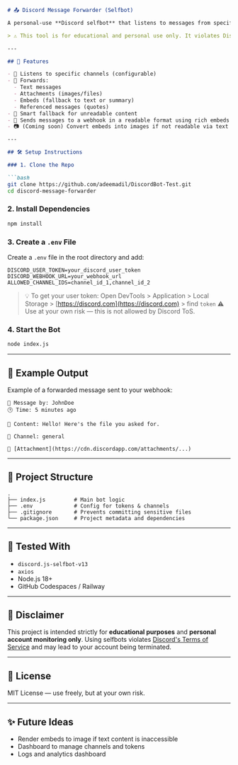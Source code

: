 ````markdown
# 📤 Discord Message Forwarder (Selfbot)

A personal-use **Discord selfbot** that listens to messages from specific channels and **forwards them** (along with attachments and embeds) to a different channel via a **webhook**.

> ⚠️ This tool is for educational and personal use only. It violates Discord's Terms of Service to use selfbots on your main account.

---

## 🚀 Features

- 📨 Listens to specific channels (configurable)
- 📝 Forwards:
  - Text messages
  - Attachments (images/files)
  - Embeds (fallback to text or summary)
  - Referenced messages (quotes)
- 🧠 Smart fallback for unreadable content
- 📁 Sends messages to a webhook in a readable format using rich embeds
- 📷 (Coming soon) Convert embeds into images if not readable via text

---

## 🛠 Setup Instructions

### 1. Clone the Repo

```bash
git clone https://github.com/adeemadil/DiscordBot-Test.git
cd discord-message-forwarder
````

### 2. Install Dependencies

```bash
npm install
```

### 3. Create a `.env` File

Create a `.env` file in the root directory and add:

```env
DISCORD_USER_TOKEN=your_discord_user_token
DISCORD_WEBHOOK_URL=your_webhook_url
ALLOWED_CHANNEL_IDS=channel_id_1,channel_id_2
```

> 💡 To get your user token: Open DevTools > Application > Local Storage > [https://discord.com](https://discord.com) > find `token`
> ⚠️ Use at your own risk — this is not allowed by Discord ToS.

### 4. Start the Bot

```bash
node index.js
```

---

## 📂 Example Output

Example of a forwarded message sent to your webhook:

```
📨 Message by: JohnDoe
🕒 Time: 5 minutes ago

💬 Content: Hello! Here's the file you asked for.

📁 Channel: general

📎 [Attachment](https://cdn.discordapp.com/attachments/...)
```

---

## 🧱 Project Structure

```
.
├── index.js         # Main bot logic
├── .env             # Config for tokens & channels
├── .gitignore       # Prevents committing sensitive files
└── package.json     # Project metadata and dependencies
```

---

## 🧪 Tested With

* `discord.js-selfbot-v13`
* `axios`
* Node.js 18+
* GitHub Codespaces / Railway

---

## 🛑 Disclaimer

This project is intended strictly for **educational purposes** and **personal account monitoring only**. Using selfbots violates [Discord's Terms of Service](https://discord.com/terms) and may lead to your account being terminated.

---

## 📌 License

MIT License — use freely, but at your own risk.

---

## ✨ Future Ideas

* Render embeds to image if text content is inaccessible
* Dashboard to manage channels and tokens
* Logs and analytics dashboard

```
